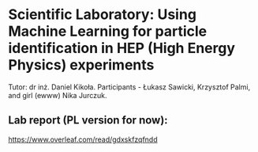 # Scientific Laboratory: Using Machine Learning for particle identification in HEP (High Energy Physics) experiments
Tutor: dr inż. Daniel Kikoła. 
Participants - Łukasz Sawicki, Krzysztof Palmi, and girl (ewww) Nika Jurczuk. 


## Lab report (PL version for now): 
https://www.overleaf.com/read/gdxskfzqfndd
